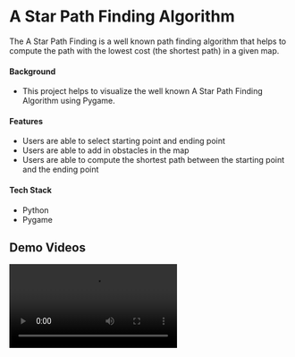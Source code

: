 # A Star Path Finding Algorithm #

The A Star Path Finding is a well known path finding algorithm that helps to compute the path with the lowest cost (the shortest path) in a given map.

#### Background
* This project helps to visualize the well known A Star Path Finding Algorithm using Pygame.

#### Features
* Users are able to select starting point and ending point
* Users are able to add in obstacles in the map
* Users are able to compute the shortest path between the starting point and the ending point

#### Tech Stack
* Python
* Pygame

## Demo Videos ##
<video src="https://user-images.githubusercontent.com/57489399/121978777-7f1b3500-cdbb-11eb-90b0-a607b32a53bf.mp4" name="A Star Path Finding Algo">

